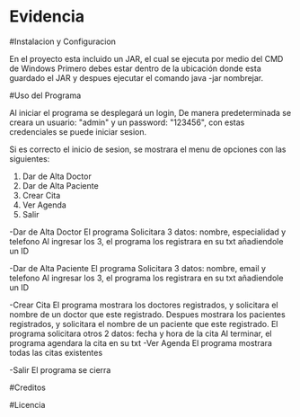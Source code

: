 # Evidencia

#Instalacion y Configuracion

En el proyecto esta incluido un JAR, el cual se ejecuta por medio del CMD de Windows
Primero debes estar dentro de la ubicación donde esta guardado el JAR y despues ejecutar
el comando java -jar nombrejar.

#Uso del Programa

Al iniciar el programa se desplegará un login,
De manera predeterminada se creara un usuario: "admin" y un password: "123456", 
con estas credenciales se puede iniciar sesion.

Si es correcto el inicio de sesion, se mostrara el menu de opciones con las siguientes:

1. Dar de Alta Doctor
2. Dar de Alta Paciente
3. Crear Cita
4. Ver Agenda
5. Salir

-Dar de Alta Doctor
	El programa Solicitara 3 datos:
	nombre, especialidad y telefono
	Al ingresar los 3, el programa los registrara en su txt añadiendole un ID

-Dar de Alta Paciente
	El programa Solicitara 3 datos:
	nombre, email y telefono
	Al ingresar los 3, el programa los registrara en su txt añadiendole un ID

-Crear Cita
	El programa mostrara los doctores registrados, y solicitara el nombre de un doctor que este registrado.
	Despues mostrara los pacientes registrados, y solicitara el nombre de un paciente que este registrado.
	El programa solicitara otros 2 datos:
	fecha y hora de la cita
	Al terminar, el programa agendara la cita en su txt
-Ver Agenda
	El programa mostrara todas las citas existentes

-Salir
	El programa se cierra
	 

#Creditos

#Licencia